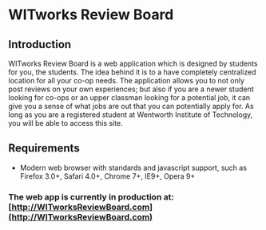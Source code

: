 # WITworks Review Board

## Introduction

WITworks Review Board is a web application which is designed by students for you, the students. The idea behind it is to a have completely centralized location for all your co-op needs. The application allows you to not only post reviews on your own experiences; but also if you are a newer student looking for co-ops or an upper classman looking for a potential job, it can give you a sense of what jobs are out that you can potentially apply for. As long as you are a registered student at Wentworth Institute of Technology, you will be able to access this site.

## Requirements

* Modern web browser with standards and javascript support, such as Firefox 3.0+, Safari 4.0+, Chrome 7+, IE9+, Opera 9+


### The web app is currently in production at: [http://WITworksReviewBoard.com](http://WITworksReviewBoard.com)

